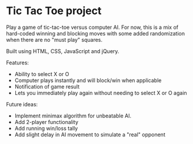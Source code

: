 # Tic Tac Toe project
Play a game of tic-tac-toe versus computer AI. For now, this is a mix of hard-coded winning and blocking moves with some added randomization when there are no "must play" squares.

Built using HTML, CSS, JavaScript and jQuery.

Features:
* Ability to select X or O
* Computer plays instantly and will block/win when applicable
* Notification of game result
* Lets you immediately play again without needing to select X or O again

Future ideas:
* Implement minimax algorithm for unbeatable AI.
* Add 2-player functionality
* Add running win/loss tally
* Add slight delay in AI movement to simulate a "real" opponent
